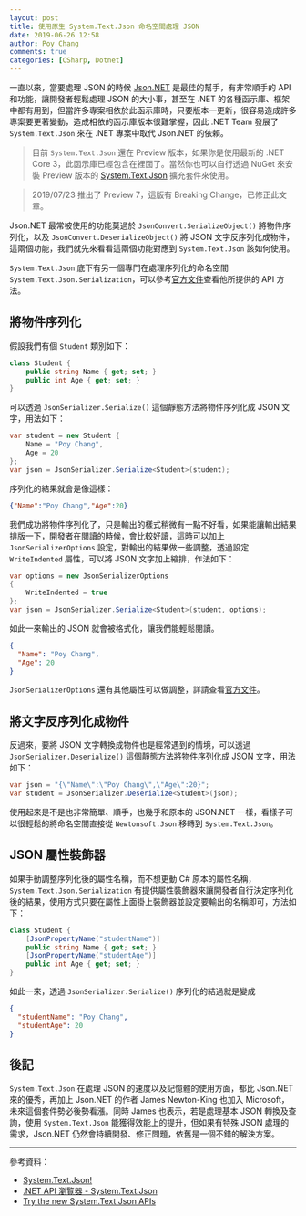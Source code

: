 ```yaml
---
layout: post
title: 使用原生 System.Text.Json 命名空間處理 JSON
date: 2019-06-26 12:58
author: Poy Chang
comments: true
categories: [CSharp, Dotnet]
---
```


一直以來，當要處理 JSON 的時候 [Json.NET](https://www.newtonsoft.com/json) 是最佳的幫手，有非常順手的 API 和功能，讓開發者輕鬆處理 JSON 的大小事，甚至在 .NET 的各種函示庫、框架中都有用到，但當許多專案相依於此函示庫時，只要版本一更新，很容易造成許多專案要更著變動，造成相依的函示庫版本很難掌握，因此 .NET Team 發展了 `System.Text.Json` 來在 .NET 專案中取代 Json.NET 的依賴。

>目前 `System.Text.Json` 還在 Preview 版本，如果你是使用最新的 .NET Core 3，此函示庫已經包含在裡面了。當然你也可以自行透過 NuGet 來安裝 Preview 版本的 [System.Text.Json](https://nuget.org/packages/System.Text.Json) 擴充套件來使用。

>2019/07/23 推出了 Preview 7，這版有 Breaking Change，已修正此文章。

Json.NET 最常被使用的功能莫過於 `JsonConvert.SerializeObject()` 將物件序列化，以及 `JsonConvert.DeserializeObject()` 將 JSON 文字反序列化成物件，這兩個功能，我們就先來看看這兩個功能對應到 `System.Text.Json` 該如何使用。

`System.Text.Json` 底下有另一個專門在處理序列化的命名空間 `System.Text.Json.Serialization`，可以參考[官方文件](https://docs.microsoft.com/zh-tw/dotnet/api/system.text.json.serialization?WT.mc_id=DT-MVP-5003022)查看他所提供的 API 方法。

## 將物件序列化

假設我們有個 `Student` 類別如下：

```csharp
class Student {
    public string Name { get; set; }
    public int Age { get; set; }
}
```

可以透過 `JsonSerializer.Serialize()` 這個靜態方法將物件序列化成 JSON 文字，用法如下：

```csharp
var student = new Student {
    Name = "Poy Chang",
    Age = 20
};
var json = JsonSerializer.Serialize<Student>(student);
```

序列化的結果就會是像這樣：

```json
{"Name":"Poy Chang","Age":20}
```

我們成功將物件序列化了，只是輸出的樣式稍微有一點不好看，如果能讓輸出結果排版一下，開發者在閱讀的時候，會比較好讀，這時可以加上 `JsonSerializerOptions` 設定，對輸出的結果做一些調整，透過設定 `WriteIndented` 屬性，可以將 JSON 文字加上縮排，作法如下：

```csharp
var options = new JsonSerializerOptions
{
    WriteIndented = true
};
var json = JsonSerializer.Serialize<Student>(student, options);
```

如此一來輸出的 JSON 就會被格式化，讓我們能輕鬆閱讀。

```json
{
  "Name": "Poy Chang",
  "Age": 20
}
```

`JsonSerializerOptions` 還有其他屬性可以做調整，詳請查看[官方文件](https://docs.microsoft.com/zh-tw/dotnet/api/system.text.json.jsonserializeroptions?WT.mc_id=DT-MVP-5003022)。

## 將文字反序列化成物件

反過來，要將 JSON 文字轉換成物件也是經常遇到的情境，可以透過 `JsonSerializer.Deserialize()` 這個靜態方法將物件序列化成 JSON 文字，用法如下：

```csharp
var json = "{\"Name\":\"Poy Chang\",\"Age\":20}";
var student = JsonSerializer.Deserialize<Student>(json);
```

使用起來是不是也非常簡單、順手，也幾乎和原本的 JSON.NET 一樣，看樣子可以很輕鬆的將命名空間直接從 `Newtonsoft.Json` 移轉到 `System.Text.Json`。

## JSON 屬性裝飾器

如果手動調整序列化後的屬性名稱，而不想更動 C# 原本的屬性名稱，`System.Text.Json.Serialization` 有提供屬性裝飾器來讓開發者自行決定序列化後的結果，使用方式只要在屬性上面掛上裝飾器並設定要輸出的名稱即可，方法如下：

```csharp
class Student {
    [JsonPropertyName("studentName")]
    public string Name { get; set; }
    [JsonPropertyName("studentAge")]
    public int Age { get; set; }
}
```

如此一來，透過 `JsonSerializer.Serialize()` 序列化的結過就是變成

```json
{
  "studentName": "Poy Chang",
  "studentAge": 20
}
```

## 後記

`System.Text.Json` 在處理 JSON 的速度以及記憶體的使用方面，都比 Json.NET 來的優秀，再加上 Json.NET 的作者 James Newton-King 也加入 Microsoft，未來這個套件勢必後勢看漲。同時 James 也表示，若是處理基本 JSON 轉換及查詢，使用 `System.Text.Json` 能獲得效能上的提升，但如果有特殊 JSON 處理的需求，Json.NET 仍然會持續開發、修正問題，依舊是一個不錯的解決方案。

----------

參考資料：

* [System.Text.Json!](https://blog.darkthread.net/blog/system-text-json/)
* [.NET API 瀏覽器 - System.Text.Json](https://docs.microsoft.com/zh-tw/dotnet/api/?term=System.Text.Json?WT.mc_id=DT-MVP-5003022)
* [Try the new System.Text.Json APIs](https://devblogs.microsoft.com/dotnet/try-the-new-system-text-json-apis/)
